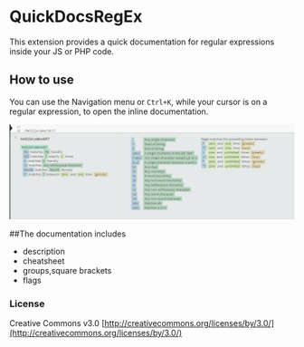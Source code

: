 # QuickDocsRegEx
This extension provides a quick documentation for regular expressions inside your JS or PHP code.

## How to use
You can use the Navigation menu or ```Ctrl+K```, while your cursor is on a regular expression, to open the inline documentation.

![Example](image/example.png?raw=true)


##The documentation includes
+ description
+ cheatsheet
 + groups,square brackets
 + flags


### License
Creative Commons v3.0
[http://creativecommons.org/licenses/by/3.0/](http://creativecommons.org/licenses/by/3.0/)

